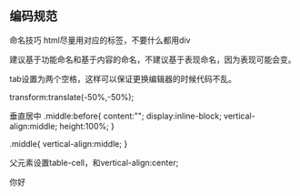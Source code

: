 ## 编码规范
命名技巧
html尽量用对应的标签，不要什么都用div

建议基于功能命名和基于内容的命名，不建议基于表现命名，因为表现可能会变。

tab设置为两个空格，这样可以保证更换编辑器的时候代码不乱。

transform:translate(-50%,-50%);

垂直居中
.middle:before{
	content:"";
	display:inline-block;
	vertical-align:middle;
	height:100%;
}

.middle{
	vertical-align:middle;
}


父元素设置table-cell，和vertical-align:center;

你好